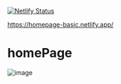 [![Netlify Status](https://api.netlify.com/api/v1/badges/aa2f206c-e973-41b4-80aa-60153d6f7055/deploy-status)](https://app.netlify.com/sites/homepage-basic/deploys)

https://homepage-basic.netlify.app/

# homePage

![image](https://user-images.githubusercontent.com/74496368/204468618-13d0079e-96c4-4fee-8454-7b870760dc16.png)

